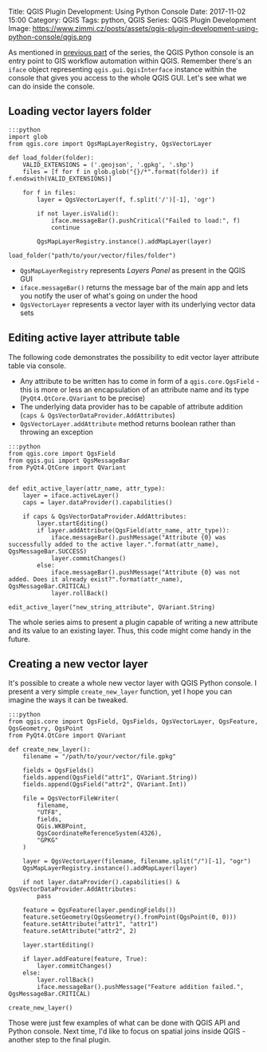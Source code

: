 Title: QGIS Plugin Development: Using Python Console
Date: 2017-11-02 15:00
Category: QGIS
Tags: python, QGIS
Series: QGIS Plugin Development
Image: https://www.zimmi.cz/posts/assets/qgis-plugin-development-using-python-console/qgis.png

As mentioned in [previous part]({filename}/2017/qgis-plugin-development-getting-started.md) of the series, the QGIS Python console is an entry point to GIS workflow automation within QGIS. Remember there's an `iface` object representing `qgis.gui.QgisInterface` instance within the console that gives you access to the whole QGIS GUI. Let's see what we can do inside the console.

## Loading vector layers folder

    :::python
    import glob
    from qgis.core import QgsMapLayerRegistry, QgsVectorLayer

    def load_folder(folder):
        VALID_EXTENSIONS = ('.geojson', '.gpkg', '.shp')
        files = [f for f in glob.glob("{}/*".format(folder)) if f.endswith(VALID_EXTENSIONS)]

        for f in files:
            layer = QgsVectorLayer(f, f.split('/')[-1], 'ogr')

            if not layer.isValid():
                iface.messageBar().pushCritical("Failed to load:", f)
                continue

            QgsMapLayerRegistry.instance().addMapLayer(layer)

    load_folder("path/to/your/vector/files/folder")

* `QgsMapLayerRegistry` represents *Layers Panel* as present in the QGIS GUI
* `iface.messageBar()` returns the message bar of the main app and lets you notify the user of what's going on under the hood
* `QgsVectorLayer` represents a vector layer with its underlying vector data sets

## Editing active layer attribute table

The following code demonstrates the possibility to edit vector layer attribute table via console.

* Any attribute to be written has to come in form of a `qgis.core.QgsField` - this is more or less an encapsulation of an attribute name and its type (`PyQt4.QtCore.QVariant` to be precise)
* The underlying data provider has to be capable of attribute addition (`caps & QgsVectorDataProvider.AddAttributes`)
* `QgsVectorLayer.addAttribute` method returns boolean rather than throwing an exception

<!-- -->
    :::python
    from qgis.core import QgsField
    from qgis.gui import QgsMessageBar
    from PyQt4.QtCore import QVariant


    def edit_active_layer(attr_name, attr_type):
        layer = iface.activeLayer()
        caps = layer.dataProvider().capabilities()

        if caps & QgsVectorDataProvider.AddAttributes:
            layer.startEditing()
            if layer.addAttribute(QgsField(attr_name, attr_type)):
                iface.messageBar().pushMessage("Attribute {0} was successfully added to the active layer.".format(attr_name), QgsMessageBar.SUCCESS)
                layer.commitChanges()
            else:
                iface.messageBar().pushMessage("Attribute {0} was not added. Does it already exist?".format(attr_name), QgsMessageBar.CRITICAL)
                layer.rollBack()

    edit_active_layer("new_string_attribute", QVariant.String)

The whole series aims to present a plugin capable of writing a new attribute and its value to an existing layer. Thus, this code might come handy in the future.

## Creating a new vector layer

It's possible to create a whole new vector layer with QGIS Python console. I present a very simple `create_new_layer` function, yet I hope you can imagine the ways it can be tweaked.

    :::python
    from qgis.core import QgsField, QgsFields, QgsVectorLayer, QgsFeature, QgsGeometry, QgsPoint
    from PyQt4.QtCore import QVariant

    def create_new_layer():
        filename = "/path/to/your/vector/file.gpkg"

        fields = QgsFields()
        fields.append(QgsField("attr1", QVariant.String))
        fields.append(QgsField("attr2", QVariant.Int))

        file = QgsVectorFileWriter(
            filename,
            "UTF8",
            fields,
            QGis.WKBPoint,
            QgsCoordinateReferenceSystem(4326),
            "GPKG"
        )

        layer = QgsVectorLayer(filename, filename.split("/")[-1], "ogr")
        QgsMapLayerRegistry.instance().addMapLayer(layer)

        if not layer.dataProvider().capabilities() & QgsVectorDataProvider.AddAttributes:
            pass

        feature = QgsFeature(layer.pendingFields())
        feature.setGeometry(QgsGeometry().fromPoint(QgsPoint(0, 0)))
        feature.setAttribute("attr1", "attr1")
        feature.setAttribute("attr2", 2)

        layer.startEditing()

        if layer.addFeature(feature, True):
            layer.commitChanges()
        else:
            layer.rollBack()
            iface.messageBar().pushMessage("Feature addition failed.", QgsMessageBar.CRITICAL)

    create_new_layer()

Those were just few examples of what can be done with QGIS API and Python console. Next time, I'd like to focus on spatial joins inside QGIS - another step to the final plugin.
